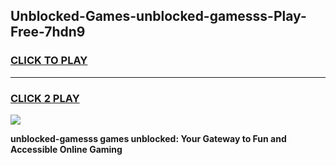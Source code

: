 
## Unblocked-Games-unblocked-gamesss-Play-Free-7hdn9
<h3>
<a href="https://premium76.site?title=unblocked-gamesss&ref=10A">CLICK TO PLAY</a></h3>
<hr>

<h3>
<a href="https://premium76.site?title=unblocked-gamesss&ref=10A">CLICK 2 PLAY</a>
  
</h3>

<a href="https://premium76.site?title=unblocked-gamesss&ref=10A"><img src="https://clearcache.store/games.png"></a>


**unblocked-gamesss games unblocked: Your Gateway to Fun and Accessible Online Gaming**
